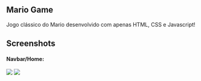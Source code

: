 ## Mario Game


Jogo clássico do Mario desenvolvido com apenas HTML, CSS e Javascript! 


## Screenshots

#### Navbar/Home:   

<img src="/public/mario-game1.png">

<img src="/public/mario-game2.png">

